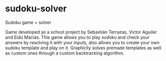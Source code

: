 # sudoku-solver
Sudoku game + solver

Game developed as a school project by Sebastián Terrazas, Victor Aguilar and Eidú Macías.
This game allows you to play sudoku and check your answers by resolving it with your inputs,
also allows you to create your own sudoku template and play on it.
Graphiclly solves premade templates as well as custom ones through a custom backtracking algorithm.
